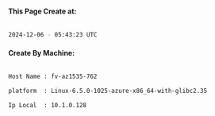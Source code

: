 
   
#### This Page Create at:

```bash

2024-12-06 - 05:43:23 UTC

```

#### Create By Machine:

```bash

Host Name : fv-az1535-762

platform  : Linux-6.5.0-1025-azure-x86_64-with-glibc2.35

Ip Local  : 10.1.0.128

```

